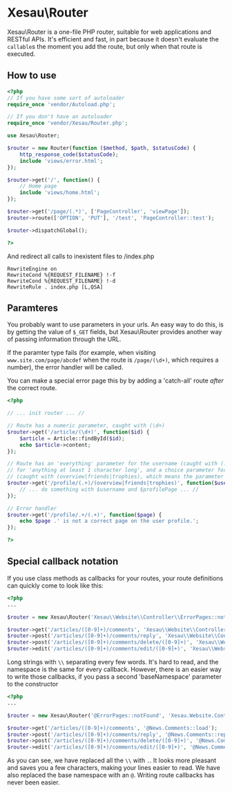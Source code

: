 # Xesau\Router
Xesau\Router is a one-file PHP router, suitable for web applications and RESTful APIs.
It's efficient and fast, in part because it doesn't evaluate the `callable`s the moment you add the route, but only when that route is executed.

## How to use
```php
<?php
// If you have some sort of autoloader
require_once 'vendor/Autoload.php';

// If you don't have an autoloader
require_once 'vendor/Xesau/Router.php';

use Xesau\Router;

$router = new Router(function ($method, $path, $statusCode) {
    http_response_code($statusCode);
    include 'views/error.html';
}); 

$router->get('/', function() {
    // Home page
    include 'views/home.html';
});

$router->get('/page/(.*)', ['PageController', 'viewPage']);
$router->route(['OPTION', 'PUT'], '/test', 'PageController::test');

$router->dispatchGlobal();

?>
```
And redirect all calls to inexistent files to /index.php

    RewriteEngine on
    RewriteCond %{REQUEST_FILENAME} !-f
    RewriteCond %{REQUEST_FILENAME} !-d
    RewriteRule . index.php [L,QSA]

## Paramteres
You probably want to use parameters in your urls. An easy way to do this, is by getting the value of `$_GET` fields, but Xesau\Router provides another way of passing information through the URL.

If the paramter type fails (for example, when visiting `www.site.com/page/abcdef` when the route is `/page/(\d+)`, which requires a number), the error handler will be called.

You can make a special error page this by by adding a 'catch-all' route *after* the correct route.

```php
<?php

// ... init router ... //

// Route has a numeric parameter, caught with (\d+)
$router->get('/article/(\d+)', function($id) {
    $article = Article::findById($id);
    echo $article->content;
});

// Route has an 'everything' parameter for the username (caught with (.+), which is regex
// for 'anything at least 1 character long', and a choice parameter for the page
// (caught with (overview|friends|trophies), which means the parameter must be one of those
$router->get('/profile/(.+)/(overview|friends|trophies)', function($username, $profilePage) {
    // ... do something with $username and $profilePage ... //
});

// Error handler
$router->get('/profile/.+/(.+)', function($page) {
    echo $page .' is not a correct page on the user profile.';
});

?>
```


## Special callback notation
If you use class methods as callbacks for your routes, your route definitions can quickly come to look like this:
```php
<?php
...

$router = new Xesau\Router('Xesau\\Website\\Controller\\ErrorPages::notFound');

$router->get('/articles/([0-9]+)/comments', 'Xesau\\Website\\Controller\\News\\Comments::load');
$router->post('/articles/([0-9]+)/comments/reply', 'Xesau\\Website\\Controller\\News\\Comments::reply');
$router->post('/articles/([0-9]+)/comments/delete/([0-9]+)', 'Xesau\\Website\\Controller\\News\\Comments::delete');
$router->edit('/articles/([0-9]+)/comments/edit/([0-9]+)', 'Xesau\\Website\\Controller\\News\\Comments::edit');
```
Long strings with `\\` separating every few words. It's hard to read, and the namespace is the same for every callback. However, there is an easier way to write those callbacks, if you pass a second 'baseNamespace' parameter to the constructor
```php
<?php
...

$router = new Xesau\Router('@ErrorPages::notFound', 'Xesau.Website.Controller');

$router->get('/articles/([0-9]+)/comments', '@News.Comments::load');
$router->post('/articles/([0-9]+)/comments/reply', '@News.Comments::reply');
$router->post('/articles/([0-9]+)/comments/delete/([0-9]+)', '@News.Comments::delete');
$router->edit('/articles/([0-9]+)/comments/edit/([0-9]+)', '@News.Comments::edit');
```
As you can see, we have replaced all the `\\` with `.`. It looks more pleasant and saves you a few characters, making your lines easier to read. We have also replaced the base namespace with an `@`. Writing route callbacks has never been easier.
